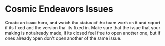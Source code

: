# Cosmic Endeavors Issues

Create an issue here, and watch the status of the team work on it and report if its fixed and the version that its fixed in. Make sure that the issue that your making is not already made, if its closed feel free to open another one, but if ones already open don't open another of the same issue.
